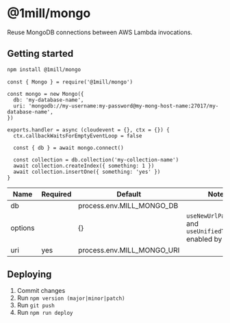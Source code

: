 # @1mill/mongo

Reuse MongoDB connections between AWS Lambda invocations.

## Getting started

```bash
npm install @1mill/mongo
```

```node
const { Mongo } = require('@1mill/mongo')

const mongo = new Mongo({
  db: 'my-database-name',
  uri: 'mongodb://my-username:my-password@my-mong-host-name:27017/my-database-name',
})

exports.handler = async (cloudevent = {}, ctx = {}) {
  ctx.callbackWaitsForEmptyEventLoop = false

  const { db } = await mongo.connect()

  const collection = db.collection('my-collection-name')
  await collection.createIndex({ something: 1 })
  await collection.insertOne({ something: 'yes' })
}
```

| Name    | Required | Default                    | Notes                                                         |
|---------|----------|----------------------------|---------------------------------------------------------------|
| db      |          | process.env.MILL_MONGO_DB  |                                                               |
| options |          | {}                         | `useNewUrlParser` and `useUnifiedTopology` enabled by default |
| uri     | yes      | process.env.MILL_MONGO_URI |                                                               |

## Deploying

1. Commit changes
1. Run `npm version (major|minor|patch)`
1. Run `git push`
1. Run `npm run deploy`

